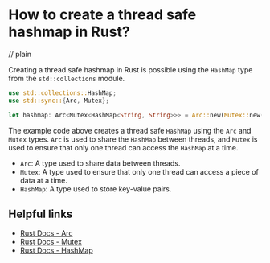 # How to create a thread safe hashmap in Rust?
// plain

Creating a thread safe hashmap in Rust is possible using the `HashMap` type from the `std::collections` module.

```rust
use std::collections::HashMap;
use std::sync::{Arc, Mutex};

let hashmap: Arc<Mutex<HashMap<String, String>>> = Arc::new(Mutex::new(HashMap::new()));
```

The example code above creates a thread safe `HashMap` using the `Arc` and `Mutex` types. `Arc` is used to share the `HashMap` between threads, and `Mutex` is used to ensure that only one thread can access the `HashMap` at a time.

- `Arc`: A type used to share data between threads.
- `Mutex`: A type used to ensure that only one thread can access a piece of data at a time.
- `HashMap`: A type used to store key-value pairs.

## Helpful links
- [Rust Docs - Arc](https://doc.rust-lang.org/std/sync/struct.Arc.html)
- [Rust Docs - Mutex](https://doc.rust-lang.org/std/sync/struct.Mutex.html)
- [Rust Docs - HashMap](https://doc.rust-lang.org/std/collections/struct.HashMap.html)